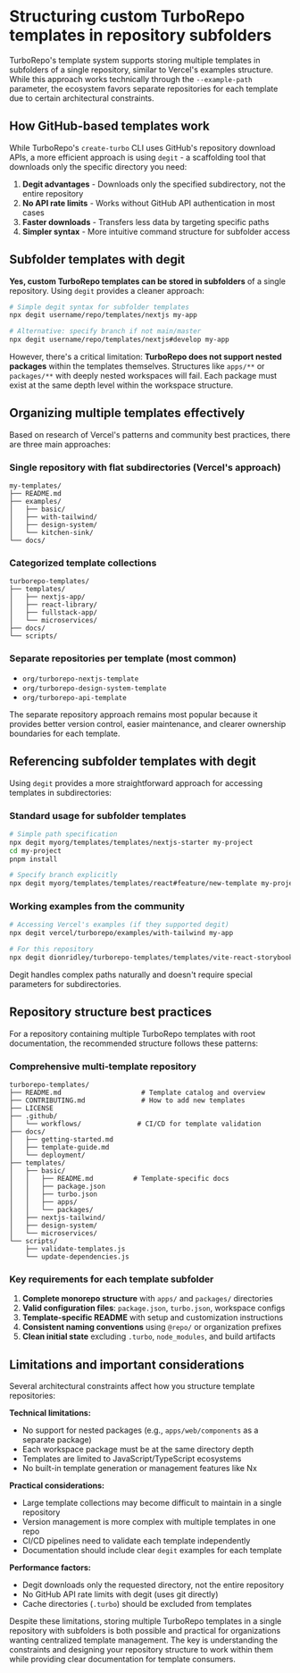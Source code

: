 # Structuring custom TurboRepo templates in repository subfolders

TurboRepo's template system supports storing multiple templates in subfolders of a single repository, similar to Vercel's examples structure. While this approach works technically through the `--example-path` parameter, the ecosystem favors separate repositories for each template due to certain architectural constraints.

## How GitHub-based templates work

While TurboRepo's `create-turbo` CLI uses GitHub's repository download APIs, a more efficient approach is using `degit` - a scaffolding tool that downloads only the specific directory you need:

1. **Degit advantages** - Downloads only the specified subdirectory, not the entire repository
2. **No API rate limits** - Works without GitHub API authentication in most cases
3. **Faster downloads** - Transfers less data by targeting specific paths
4. **Simpler syntax** - More intuitive command structure for subfolder access

## Subfolder templates with degit

**Yes, custom TurboRepo templates can be stored in subfolders** of a single repository. Using `degit` provides a cleaner approach:

```bash
# Simple degit syntax for subfolder templates
npx degit username/repo/templates/nextjs my-app

# Alternative: specify branch if not main/master
npx degit username/repo/templates/nextjs#develop my-app
```

However, there's a critical limitation: **TurboRepo does not support nested packages** within the templates themselves. Structures like `apps/**` or `packages/**` with deeply nested workspaces will fail. Each package must exist at the same depth level within the workspace structure.

## Organizing multiple templates effectively

Based on research of Vercel's patterns and community best practices, there are three main approaches:

### Single repository with flat subdirectories (Vercel's approach)
```
my-templates/
├── README.md
├── examples/
│   ├── basic/
│   ├── with-tailwind/
│   ├── design-system/
│   └── kitchen-sink/
└── docs/
```

### Categorized template collections
```
turborepo-templates/
├── templates/
│   ├── nextjs-app/
│   ├── react-library/
│   ├── fullstack-app/
│   └── microservices/
├── docs/
└── scripts/
```

### Separate repositories per template (most common)
- `org/turborepo-nextjs-template`
- `org/turborepo-design-system-template`
- `org/turborepo-api-template`

The separate repository approach remains most popular because it provides better version control, easier maintenance, and clearer ownership boundaries for each template.

## Referencing subfolder templates with degit

Using `degit` provides a more straightforward approach for accessing templates in subdirectories:

### Standard usage for subfolder templates
```bash
# Simple path specification
npx degit myorg/templates/templates/nextjs-starter my-project
cd my-project
pnpm install

# Specify branch explicitly
npx degit myorg/templates/templates/react#feature/new-template my-project
```

### Working examples from the community
```bash
# Accessing Vercel's examples (if they supported degit)
npx degit vercel/turborepo/examples/with-tailwind my-app

# For this repository
npx degit dionridley/turborepo-templates/templates/vite-react-storybook my-app
```

Degit handles complex paths naturally and doesn't require special parameters for subdirectories.

## Repository structure best practices

For a repository containing multiple TurboRepo templates with root documentation, the recommended structure follows these patterns:

### Comprehensive multi-template repository
```
turborepo-templates/
├── README.md                    # Template catalog and overview
├── CONTRIBUTING.md              # How to add new templates
├── LICENSE
├── .github/
│   └── workflows/              # CI/CD for template validation
├── docs/
│   ├── getting-started.md
│   ├── template-guide.md
│   └── deployment/
├── templates/
│   ├── basic/
│   │   ├── README.md          # Template-specific docs
│   │   ├── package.json
│   │   ├── turbo.json
│   │   ├── apps/
│   │   └── packages/
│   ├── nextjs-tailwind/
│   ├── design-system/
│   └── microservices/
└── scripts/
    ├── validate-templates.js
    └── update-dependencies.js
```

### Key requirements for each template subfolder
1. **Complete monorepo structure** with `apps/` and `packages/` directories
2. **Valid configuration files**: `package.json`, `turbo.json`, workspace configs
3. **Template-specific README** with setup and customization instructions
4. **Consistent naming conventions** using `@repo/` or organization prefixes
5. **Clean initial state** excluding `.turbo`, `node_modules`, and build artifacts

## Limitations and important considerations

Several architectural constraints affect how you structure template repositories:

**Technical limitations:**
- No support for nested packages (e.g., `apps/web/components` as a separate package)
- Each workspace package must be at the same directory depth
- Templates are limited to JavaScript/TypeScript ecosystems
- No built-in template generation or management features like Nx

**Practical considerations:**
- Large template collections may become difficult to maintain in a single repository
- Version management is more complex with multiple templates in one repo
- CI/CD pipelines need to validate each template independently
- Documentation should include clear `degit` examples for each template

**Performance factors:**
- Degit downloads only the requested directory, not the entire repository
- No GitHub API rate limits with degit (uses git directly)
- Cache directories (`.turbo`) should be excluded from templates

Despite these limitations, storing multiple TurboRepo templates in a single repository with subfolders is both possible and practical for organizations wanting centralized template management. The key is understanding the constraints and designing your repository structure to work within them while providing clear documentation for template consumers.
